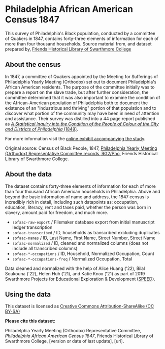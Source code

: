 # Philadelphia African American Census 1847
This survey of Philadelphia's Black population, conducted by a committee of Quakers in 1847, contains forty-three elements of information for each of more than four thousand households. Source material from, and dataset prepared by, [Friends Historical Library of Swarthmore College](http://www.swarthmore.edu/friends-historical-library)

## About the census

In 1847, a committee of Quakers appointed by the Meeting for Sufferings of Philadelphia Yearly Meeting (Orthodox) set out to document Philadelphia's African American residents. The purpose of the committee initially was to prepare a report on the slave trade, but after further consideration, the committee determined that it was also important to examine the condition of the African-American population of Philadelphia both to document the existence of an "industrious and thriving" portion of that population and to discover what portion of the community may have been in need of attention and assistance. Their survey was distilled into a 44 page report published as [_A Statistical Inquiry into the Condition of the People of Colour of the City and Districts of Philadelphia_ (1849)](paac1847censusreport.pdf). 

For more information visit the [online exhibit accompanying the  study](https://ds-pages.swarthmore.edu/paac/).

Original source: Census of Black People, 1847, [Philadelphia Yearly Meeting (Orthodox) Representative Committee records, RG2/Pho](http://archives.tricolib.brynmawr.edu/repositories/9/resources/5742), Friends Historical Library of Swarthmore College.

## About the data
The dataset contains forty-three elements of information for each of more than four thousand African American households in Philadelphia. Above and beyond the basic information of name and address, the 1847 census is incredibly rich in detail, including such datapoints as: occupation, education, literacy, rent and taxes paid, whether the person was born in slavery, amount paid for freedom, and much more.

- `sofaac-raw-export` / Filemaker database export from initial manuscript ledger transcription
- `sofaac-transcribed` / ID, households as transcribed excluding duplicates
- `sofaac-names` / ID, Last Name, First Name, Street Number, Street Name
- `sofaac-normalized` / ID, cleaned and normalized columns (does not include all transcribed columns)
- `sofaac-*-occupations` / ID, Household, Normalized Occupation, Count
- `sofaac-*-occupations-freq` / Normalized Occupation, Total

Data cleaned and normalized with the help of Alice Huang ('22), Bilal Soukouna ('22), Helen Huh ('21), and Katie Knox ('21) as part of 2019 Swarthmore Projects for Educational Exploration & Development ([SPEED](https://www.swarthmore.edu/its/swarthmore-projects-educational-exploration-and-development-speed-program)). 

## Using the data
This dataset is licensed as [Creative Commons Attribution-ShareAlike (CC BY-SA)](https://creativecommons.org/licenses/by-sa/4.0/)

**Please cite this dataset:**

Philadelphia Yearly Meeting (Orthodox) Representative Committee, _Philadelphia African American Census 1847_, Friends Historical Library of Swarthmore College, [version or date of last update], [url].
